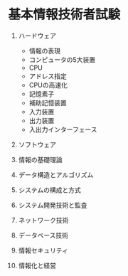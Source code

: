 # 基本情報技術者試験

1. ハードウェア
    - 情報の表現
    - コンピュータの5大装置
    - CPU
    - アドレス指定
    - CPUの高速化
    - 記憶素子
    - 補助記憶装置
    - 入力装置
    - 出力装置
    - 入出力インターフェース

1. ソフトウェア
1. 情報の基礎理論
1. データ構造とアルゴリズム
1. システムの構成と方式
1. システム開発技術と監査
1. ネットワーク技術
1. データベース技術
1. 情報セキュリティ
1. 情報化と経営